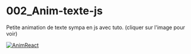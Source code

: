 # 002_Anim-texte-js
Petite animation de texte sympa en js avec tuto. (cliquer sur l'image pour voir)

[![AnimReact](https://user-images.githubusercontent.com/40036047/168806094-5c3b05b7-f8a5-444f-a4e8-550ee946923d.PNG)](https://franckdun.github.io/002_Anim-texte-js/)

